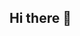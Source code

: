 ## Hi there 👋

<!--
**weige258/weige258** is a ✨ _special_ ✨ repository because its `README.md` (this file) appears on your GitHub profile.
我最常用的编程语言
[![Anurag's github stats](https://github-readme-stats.vercel.app/api?username=weige258)](https://github.com/anuraghazra/github-readme-stats)
Here are some ideas to get you started:

- 🔭 I’m currently working on ...
- 🌱 I’m currently learning ...
- 👯 I’m looking to collaborate on ...
- 🤔 I’m looking for help with ...
- 💬 Ask me about ...
- 📫 How to reach me: ...
- 😄 Pronouns: ...
- ⚡ Fun fact: ...
-->
